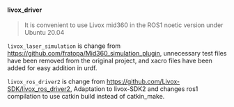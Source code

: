 #### livox_driver

> It is convenient to use Livox mid360 in the ROS1 noetic version under Ubuntu 20.04

`livox_laser_simulation`  is change from https://github.com/fratopa/Mid360_simulation_plugin, unnecessary test files have been removed from the original project, and xacro files have been added for easy addition in urdf.

`livox_ros_driver2`  is change from https://github.com/Livox-SDK/livox_ros_driver2, Adaptation to livox-SDK2 and changes ros1 compilation to use catkin build instead of catkin_make.

